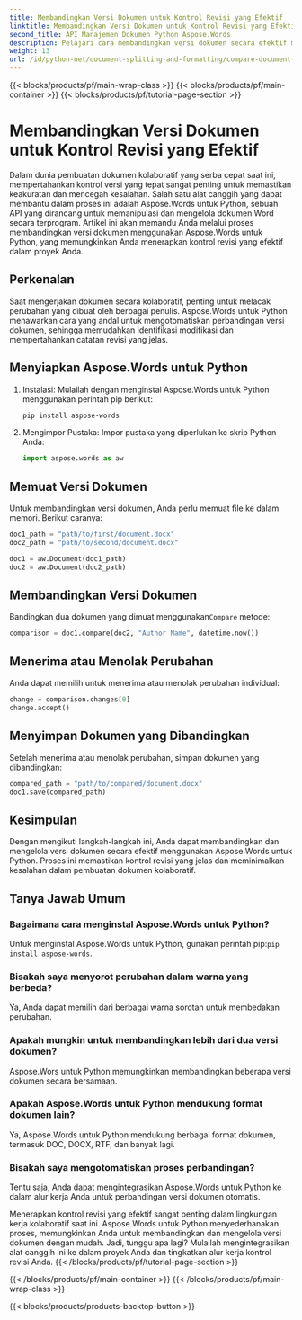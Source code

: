 ```yaml
---
title: Membandingkan Versi Dokumen untuk Kontrol Revisi yang Efektif
linktitle: Membandingkan Versi Dokumen untuk Kontrol Revisi yang Efektif
second_title: API Manajemen Dokumen Python Aspose.Words
description: Pelajari cara membandingkan versi dokumen secara efektif menggunakan Aspose.Words untuk Python. Panduan langkah demi langkah dengan kode sumber untuk kontrol revisi. Tingkatkan kolaborasi dan cegah kesalahan.
weight: 13
url: /id/python-net/document-splitting-and-formatting/compare-document-versions/
---
```


{{< blocks/products/pf/main-wrap-class >}}
{{< blocks/products/pf/main-container >}}
{{< blocks/products/pf/tutorial-page-section >}}

# Membandingkan Versi Dokumen untuk Kontrol Revisi yang Efektif

Dalam dunia pembuatan dokumen kolaboratif yang serba cepat saat ini, mempertahankan kontrol versi yang tepat sangat penting untuk memastikan keakuratan dan mencegah kesalahan. Salah satu alat canggih yang dapat membantu dalam proses ini adalah Aspose.Words untuk Python, sebuah API yang dirancang untuk memanipulasi dan mengelola dokumen Word secara terprogram. Artikel ini akan memandu Anda melalui proses membandingkan versi dokumen menggunakan Aspose.Words untuk Python, yang memungkinkan Anda menerapkan kontrol revisi yang efektif dalam proyek Anda.

## Perkenalan

Saat mengerjakan dokumen secara kolaboratif, penting untuk melacak perubahan yang dibuat oleh berbagai penulis. Aspose.Words untuk Python menawarkan cara yang andal untuk mengotomatiskan perbandingan versi dokumen, sehingga memudahkan identifikasi modifikasi dan mempertahankan catatan revisi yang jelas.

## Menyiapkan Aspose.Words untuk Python

1. Instalasi: Mulailah dengan menginstal Aspose.Words untuk Python menggunakan perintah pip berikut:
   
    ```bash
    pip install aspose-words
    ```

2. Mengimpor Pustaka: Impor pustaka yang diperlukan ke skrip Python Anda:
   
    ```python
    import aspose.words as aw
    ```

## Memuat Versi Dokumen

Untuk membandingkan versi dokumen, Anda perlu memuat file ke dalam memori. Berikut caranya:

```python
doc1_path = "path/to/first/document.docx"
doc2_path = "path/to/second/document.docx"

doc1 = aw.Document(doc1_path)
doc2 = aw.Document(doc2_path)
```

## Membandingkan Versi Dokumen

 Bandingkan dua dokumen yang dimuat menggunakan`Compare` metode:

```python
comparison = doc1.compare(doc2, "Author Name", datetime.now())
```

## Menerima atau Menolak Perubahan

Anda dapat memilih untuk menerima atau menolak perubahan individual:

```python
change = comparison.changes[0]
change.accept()
```

## Menyimpan Dokumen yang Dibandingkan

Setelah menerima atau menolak perubahan, simpan dokumen yang dibandingkan:

```python
compared_path = "path/to/compared/document.docx"
doc1.save(compared_path)
```

## Kesimpulan

Dengan mengikuti langkah-langkah ini, Anda dapat membandingkan dan mengelola versi dokumen secara efektif menggunakan Aspose.Words untuk Python. Proses ini memastikan kontrol revisi yang jelas dan meminimalkan kesalahan dalam pembuatan dokumen kolaboratif.

## Tanya Jawab Umum

### Bagaimana cara menginstal Aspose.Words untuk Python?
 Untuk menginstal Aspose.Words untuk Python, gunakan perintah pip:`pip install aspose-words`.

### Bisakah saya menyorot perubahan dalam warna yang berbeda?
Ya, Anda dapat memilih dari berbagai warna sorotan untuk membedakan perubahan.

### Apakah mungkin untuk membandingkan lebih dari dua versi dokumen?
Aspose.Wors untuk Python memungkinkan membandingkan beberapa versi dokumen secara bersamaan.

### Apakah Aspose.Words untuk Python mendukung format dokumen lain?
Ya, Aspose.Words untuk Python mendukung berbagai format dokumen, termasuk DOC, DOCX, RTF, dan banyak lagi.

### Bisakah saya mengotomatiskan proses perbandingan?
Tentu saja, Anda dapat mengintegrasikan Aspose.Words untuk Python ke dalam alur kerja Anda untuk perbandingan versi dokumen otomatis.

Menerapkan kontrol revisi yang efektif sangat penting dalam lingkungan kerja kolaboratif saat ini. Aspose.Words untuk Python menyederhanakan proses, memungkinkan Anda untuk membandingkan dan mengelola versi dokumen dengan mudah. Jadi, tunggu apa lagi? Mulailah mengintegrasikan alat canggih ini ke dalam proyek Anda dan tingkatkan alur kerja kontrol revisi Anda.
{{< /blocks/products/pf/tutorial-page-section >}}

{{< /blocks/products/pf/main-container >}}
{{< /blocks/products/pf/main-wrap-class >}}

{{< blocks/products/products-backtop-button >}}

